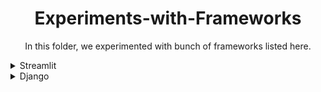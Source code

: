 <h1 align="center">Experiments-with-Frameworks</h1>
<p align="center">
In this folder, we experimented with bunch of frameworks listed here. 
</p>

<details>
<summary>Streamlit</summary>
<br>
  
```pip install streamlit```

```cd Experiments-with-Frameworks```

``` cd Streamlit ```

``` streamlit run main.py ```
</details>



<details>
<summary>Django</summary>
<br>
<b>Requirements: Ubuntu 20.04</b>

```sudo apt install python3-django```

```cd Experiments-with-Frameworks```

```cd Django```

```pip3 -r requirements.txt```






<details>
<summary>Creating VENV Environment </summary>



[https://realpython.com/python-virtual-environments-a-primer/]

```python -m -m venv <NAME OF FILE>```
</details>










<details>
<summary>Activating VENV Environment </summary>

**Make sure you are on a directory that VENV is created on**


[https://realpython.com/python-virtual-environments-a-primer/]

```source venv/bin/activate```
</details>




<details>
<summary>Installing Django </summary>

**Make sure you are on a directory that VENV is created on**



```pip3 install django```
</details>




<details>
<summary>Starting the Django Project  </summary>

**Make sure you are on a directory that VENV is created on**



```django-admin startproject <NAME OF FILE>```
</details>



<details>
<summary>Running the Django Project  </summary>

**Make sure you are on a directory that VENV is created on**



```python3 manage.py runserver```
</details>


<details>
<summary> Deactivating the VENV  </summary>

**Make sure you are on a directory that VENV is deactivated.**

[https://github.com/mignev/venv]


```source venv/bin/disactivate```


</details>





<details>
<summary>Exporting the VENV  </summary>

**Make sure you are on a directory that VENV is created on**

[https://github.com/mignev/venv]


```venv export <NAME OF FILE>```


</details>




</details>

